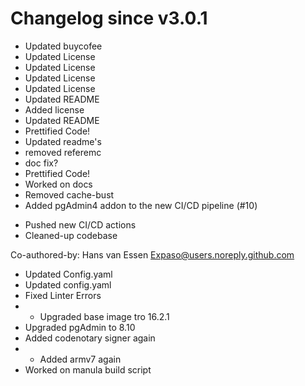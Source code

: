 # Changelog since v3.0.1
- Updated buycofee 
- Updated License 
- Updated License 
- Updated License 
- Updated License 
- Updated README 
- Added license 
- Updated README 
- Prettified Code! 
- Updated readme's 
- removed referemc 
- doc fix? 
- Prettified Code! 
- Worked on docs 
- Removed cache-bust 
- Added pgAdmin4 addon to the new CI/CD pipeline (#10)

* Pushed new CI/CD actions
* Cleaned-up codebase

Co-authored-by: Hans van Essen <Expaso@users.noreply.github.com> 
- Updated Config.yaml 
- Updated config.yaml 
- Fixed Linter Errors 
- - Upgraded base image tro 16.2.1
- Upgraded pgAdmin to 8.10
- Added codenotary signer again 
- - Added armv7 again
- Worked on manula build script 

